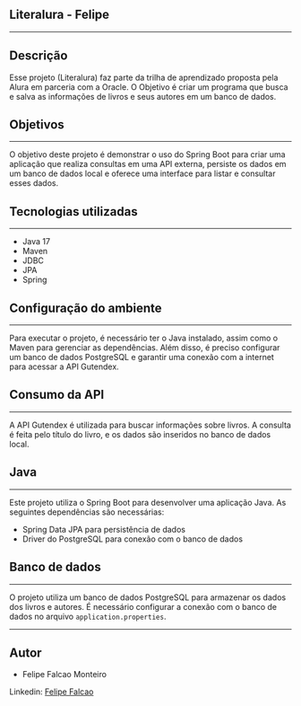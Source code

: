 ## Literalura - Felipe

---

## Descrição


Esse projeto (Literalura) faz parte da trilha de aprendizado proposta pela Alura em parceria com a Oracle. O Objetivo é criar um
programa que busca e salva as informações de livros e seus autores em um banco de dados.

## Objetivos

---

O objetivo deste projeto é demonstrar o uso do Spring Boot para criar uma aplicação que realiza consultas em uma API externa, persiste os dados em um banco de dados local e oferece uma interface para listar e consultar esses dados.

## Tecnologias utilizadas

---

- Java 17
- Maven
- JDBC
- JPA
- Spring

## Configuração do ambiente

---

Para executar o projeto, é necessário ter o Java instalado, assim como o Maven para gerenciar as dependências. Além disso, é preciso configurar um banco de dados PostgreSQL e garantir uma conexão com a internet para acessar a API Gutendex.

## Consumo da API

---

A API Gutendex é utilizada para buscar informações sobre livros. A consulta é feita pelo título do livro, e os dados são inseridos no banco de dados local.

## Java

---

Este projeto utiliza o Spring Boot para desenvolver uma aplicação Java. As seguintes dependências são necessárias:

- Spring Data JPA para persistência de dados
- Driver do PostgreSQL para conexão com o banco de dados

## Banco de dados

---

O projeto utiliza um banco de dados PostgreSQL para armazenar os dados dos livros e autores. É necessário configurar a conexão com o banco de dados no arquivo `application.properties`.

---
## Autor
- Felipe Falcao Monteiro

Linkedin: [Felipe Falcao ](www.linkedin.com/in/felipefalcaom)